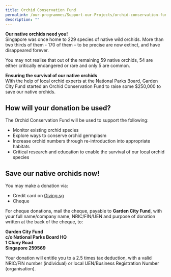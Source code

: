 ```yaml
---
title: Orchid Conservation Fund
permalink: /our-programmes/Support-our-Projects/orchid-conservation-fund/
description: ""
---
```


**Our native orchids need you!**<br>
Singapore was once home to 229 species of native wild orchids. More than two thirds of them - 170 of them – to be precise are now extinct, and have disappeared forever.

You may not realise that out of the remaining 59 native orchids, 54 are either critically endangered or rare and only 5 are common.

**Ensuring the survival of our native orchids**<br>
With the help of local orchid experts at the National Parks Board, Garden City Fund started an Orchid Conservation Fund to raise some $250,000 to save our native orchids.

How will your donation be used?
-------------------------------

The Orchid Conservation Fund will be used to support the following:

*   Monitor existing orchid species
*   Explore ways to conserve orchid germplasm
*   Increase orchid numbers through re-introduction into appropriate habitats
*   Critical research and education to enable the survival of our local orchid species

Save our native orchids now!
----------------------------

You may make a donation via:

*   Credit card on [Giving.sg](https://www.giving.sg/garden-city-fund/supportorchidconservation)
*   [](https://www.giving.sg/garden-city-fund/orchidconservation)Cheque

For cheque donations, mail the cheque, payable to **Garden City Fund**, with your full name/company name, NRIC/FIN/UEN and purpose of donation written at the back of the cheque, to:

**Garden City Fund  
c/o National Parks Board HQ  
1 Cluny Road  
Singapore 259569**

Your donation will entitle you to a 2.5 times tax deduction, with a valid NRIC/FIN number (individual) or local UEN/Business Registration Number (organisation).